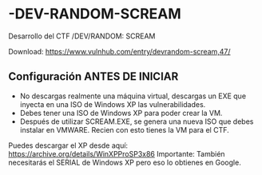 # -DEV-RANDOM-SCREAM
Desarrollo del CTF /DEV/RANDOM: SCREAM

Download: https://www.vulnhub.com/entry/devrandom-scream,47/

## Configuración ANTES DE INICIAR
- No descargas realmente una máquina virtual, descargas un EXE que inyecta en una ISO de Windows XP las vulnerabilidades.
- Debes tener una ISO de Windows XP para poder crear la VM.
- Después de utilizar SCREAM.EXE, se genera una nueva ISO que debes instalar en VMWARE. Recien con esto tienes la VM para el CTF.

Puedes descargar el XP desde aquí: https://archive.org/details/WinXPProSP3x86 
Importante: También necesitarás el SERIAL de Windows XP pero eso lo obtienes en Google.

